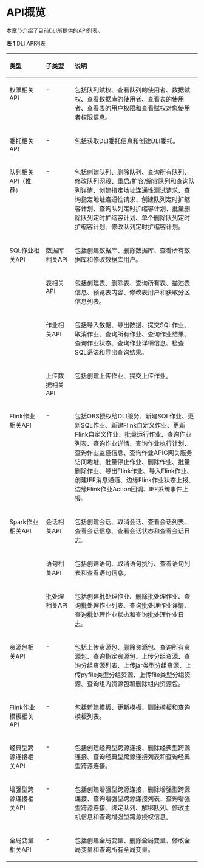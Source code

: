 # API概览<a name="dli_02_0181"></a>

本章节介绍了目前DLI所提供的API列表。

**表 1**  DLI API列表

<a name="table124291373019"></a>
<table><thead align="left"><tr id="row1357718371307"><th class="cellrowborder" valign="top" width="18.98%" id="mcps1.2.4.1.1"><p id="p1557712371803"><a name="p1557712371803"></a><a name="p1557712371803"></a>类型</p>
</th>
<th class="cellrowborder" valign="top" width="15.22%" id="mcps1.2.4.1.2"><p id="p557783719014"><a name="p557783719014"></a><a name="p557783719014"></a>子类型</p>
</th>
<th class="cellrowborder" valign="top" width="65.8%" id="mcps1.2.4.1.3"><p id="p135771037406"><a name="p135771037406"></a><a name="p135771037406"></a>说明</p>
</th>
</tr>
</thead>
<tbody><tr id="row458164335714"><td class="cellrowborder" valign="top" width="18.98%" headers="mcps1.2.4.1.1 "><p id="p536002145819"><a name="p536002145819"></a><a name="p536002145819"></a>权限相关API</p>
</td>
<td class="cellrowborder" valign="top" width="15.22%" headers="mcps1.2.4.1.2 "><p id="p658212431575"><a name="p658212431575"></a><a name="p658212431575"></a>-</p>
</td>
<td class="cellrowborder" valign="top" width="65.8%" headers="mcps1.2.4.1.3 "><p id="p2582943205716"><a name="p2582943205716"></a><a name="p2582943205716"></a>包括队列赋权、查看队列的使用者、数据赋权、查看数据库的使用者、查看表的使用者、查看表的用户权限和查看赋权对象使用者权限信息。</p>
</td>
</tr>
<tr id="row17108152642017"><td class="cellrowborder" valign="top" width="18.98%" headers="mcps1.2.4.1.1 "><p id="p111052616209"><a name="p111052616209"></a><a name="p111052616209"></a>委托相关API</p>
</td>
<td class="cellrowborder" valign="top" width="15.22%" headers="mcps1.2.4.1.2 "><p id="p91103263207"><a name="p91103263207"></a><a name="p91103263207"></a>-</p>
</td>
<td class="cellrowborder" valign="top" width="65.8%" headers="mcps1.2.4.1.3 "><p id="p7110126112019"><a name="p7110126112019"></a><a name="p7110126112019"></a>包括获取DLI委托信息和创建DLI委托。</p>
</td>
</tr>
<tr id="row62118542816"><td class="cellrowborder" valign="top" width="18.98%" headers="mcps1.2.4.1.1 "><p id="p32216549813"><a name="p32216549813"></a><a name="p32216549813"></a>队列相关API（推荐）</p>
</td>
<td class="cellrowborder" valign="top" width="15.22%" headers="mcps1.2.4.1.2 "><p id="p7221354586"><a name="p7221354586"></a><a name="p7221354586"></a>-</p>
</td>
<td class="cellrowborder" valign="top" width="65.8%" headers="mcps1.2.4.1.3 "><p id="p14221154483"><a name="p14221154483"></a><a name="p14221154483"></a>包括创建队列、删除队列、查询所有队列、修改队列网段、重启/扩容/缩容队列和查询队列详情、创建指定地址连通性测试请求、查询指定地址连通性请求、创建队列定时扩缩容计划、查询队列定时扩缩容计划、批量删除队列定时扩缩容计划、单个删除队列定时扩缩容计划、修改队列定时扩缩容计划。</p>
</td>
</tr>
<tr id="row95789371020"><td class="cellrowborder" rowspan="4" valign="top" width="18.98%" headers="mcps1.2.4.1.1 "><p id="p17848115812101"><a name="p17848115812101"></a><a name="p17848115812101"></a>SQL作业相关API</p>
<p id="p1636313681113"><a name="p1636313681113"></a><a name="p1636313681113"></a></p>
</td>
<td class="cellrowborder" valign="top" width="15.22%" headers="mcps1.2.4.1.2 "><p id="p145785371104"><a name="p145785371104"></a><a name="p145785371104"></a>数据库相关API</p>
</td>
<td class="cellrowborder" valign="top" width="65.8%" headers="mcps1.2.4.1.3 "><p id="p345317441251"><a name="p345317441251"></a><a name="p345317441251"></a>包括创建数据库、删除数据库、查看所有数据库和修改数据库用户。</p>
</td>
</tr>
<tr id="row18137571175"><td class="cellrowborder" valign="top" headers="mcps1.2.4.1.1 "><p id="p1513810718710"><a name="p1513810718710"></a><a name="p1513810718710"></a>表相关API</p>
</td>
<td class="cellrowborder" valign="top" headers="mcps1.2.4.1.2 "><p id="p513837677"><a name="p513837677"></a><a name="p513837677"></a>包括创建表、删除表、查询所有表、描述表信息、预览表内容、修改表用户和获取分区信息列表。</p>
</td>
</tr>
<tr id="row11996916275"><td class="cellrowborder" valign="top" headers="mcps1.2.4.1.1 "><p id="p99961416375"><a name="p99961416375"></a><a name="p99961416375"></a>作业相关API</p>
</td>
<td class="cellrowborder" valign="top" headers="mcps1.2.4.1.2 "><p id="p169961916475"><a name="p169961916475"></a><a name="p169961916475"></a>包括导入数据、导出数据、提交SQL作业、取消作业、查询所有作业、查询作业结果、查询作业状态、查询作业详细信息、检查SQL语法和导出查询结果。</p>
</td>
</tr>
<tr id="row123631363115"><td class="cellrowborder" valign="top" headers="mcps1.2.4.1.1 "><p id="p14363123614119"><a name="p14363123614119"></a><a name="p14363123614119"></a>上传数据相关API</p>
</td>
<td class="cellrowborder" valign="top" headers="mcps1.2.4.1.2 "><p id="p183631236161111"><a name="p183631236161111"></a><a name="p183631236161111"></a>包括创建上传作业、提交上传作业。</p>
</td>
</tr>
<tr id="row181621174496"><td class="cellrowborder" valign="top" width="18.98%" headers="mcps1.2.4.1.1 "><p id="p4320142815498"><a name="p4320142815498"></a><a name="p4320142815498"></a>Flink作业相关API</p>
</td>
<td class="cellrowborder" valign="top" width="15.22%" headers="mcps1.2.4.1.2 "><p id="p173201528144919"><a name="p173201528144919"></a><a name="p173201528144919"></a>-</p>
</td>
<td class="cellrowborder" valign="top" width="65.8%" headers="mcps1.2.4.1.3 "><p id="p1320202812495"><a name="p1320202812495"></a><a name="p1320202812495"></a>包括OBS授权给DLI服务、新建SQL作业、更新SQL作业、新建Flink自定义作业、更新Flink自定义作业、批量运行作业、查询作业列表、查询作业详情、查询作业执行计划、查询作业监控信息、查询作业APIG网关服务访问地址、批量停止作业、删除作业、批量删除作业、导出Flink作业、导入Flink作业、创建IEF消息通道、边缘Flink作业状态上报、边缘Flink作业Action回调、IEF系统事件上报。</p>
</td>
</tr>
<tr id="row18579133720020"><td class="cellrowborder" rowspan="3" valign="top" width="18.98%" headers="mcps1.2.4.1.1 "><p id="p65781737203"><a name="p65781737203"></a><a name="p65781737203"></a>Spark作业相关API</p>
</td>
<td class="cellrowborder" valign="top" width="15.22%" headers="mcps1.2.4.1.2 "><p id="p1857963715013"><a name="p1857963715013"></a><a name="p1857963715013"></a>会话相关API</p>
</td>
<td class="cellrowborder" valign="top" width="65.8%" headers="mcps1.2.4.1.3 "><p id="p1457920371609"><a name="p1457920371609"></a><a name="p1457920371609"></a>包括创建会话、取消会话、查看会话列表、查看会话信息、查看会话状态和查看会话日志。</p>
</td>
</tr>
<tr id="row6579103713011"><td class="cellrowborder" valign="top" headers="mcps1.2.4.1.1 "><p id="p12579133718018"><a name="p12579133718018"></a><a name="p12579133718018"></a>语句相关API</p>
</td>
<td class="cellrowborder" valign="top" headers="mcps1.2.4.1.2 "><p id="p145793372001"><a name="p145793372001"></a><a name="p145793372001"></a>包括创建语句、取消语句执行、查看语句列表和查看语句信息。</p>
</td>
</tr>
<tr id="row4579637907"><td class="cellrowborder" valign="top" headers="mcps1.2.4.1.1 "><p id="p175791837609"><a name="p175791837609"></a><a name="p175791837609"></a>批处理相关API</p>
</td>
<td class="cellrowborder" valign="top" headers="mcps1.2.4.1.2 "><p id="p1579193711010"><a name="p1579193711010"></a><a name="p1579193711010"></a>包括创建批处理作业、删除批处理作业、查询批处理作业列表、查询批处理作业详情、查询批处理作业状态和查询批处理作业日志。</p>
</td>
</tr>
<tr id="row8261122810619"><td class="cellrowborder" valign="top" width="18.98%" headers="mcps1.2.4.1.1 "><p id="p19261928866"><a name="p19261928866"></a><a name="p19261928866"></a>资源包相关API</p>
</td>
<td class="cellrowborder" valign="top" width="15.22%" headers="mcps1.2.4.1.2 "><p id="p571513551617"><a name="p571513551617"></a><a name="p571513551617"></a>-</p>
</td>
<td class="cellrowborder" valign="top" width="65.8%" headers="mcps1.2.4.1.3 "><p id="p1667618248152"><a name="p1667618248152"></a><a name="p1667618248152"></a>包括上传资源包、删除资源包、查询所有资源包、查询指定资源包、上传分组资源、查询分组资源列表、上传jar类型分组资源、上传pyfile类型分组资源、上传file类型分组资源、查询组内资源包和删除组内资源包。</p>
</td>
</tr>
<tr id="row1357176226"><td class="cellrowborder" valign="top" width="18.98%" headers="mcps1.2.4.1.1 "><p id="p14751141514214"><a name="p14751141514214"></a><a name="p14751141514214"></a>Flink作业模板相关API</p>
</td>
<td class="cellrowborder" valign="top" width="15.22%" headers="mcps1.2.4.1.2 "><p id="p275119159214"><a name="p275119159214"></a><a name="p275119159214"></a>-</p>
</td>
<td class="cellrowborder" valign="top" width="65.8%" headers="mcps1.2.4.1.3 "><p id="p7751141520214"><a name="p7751141520214"></a><a name="p7751141520214"></a>包括新建模板、更新模板、删除模板和查询模板列表。</p>
</td>
</tr>
<tr id="row1430308191911"><td class="cellrowborder" valign="top" width="18.98%" headers="mcps1.2.4.1.1 "><p id="p63034831919"><a name="p63034831919"></a><a name="p63034831919"></a>经典型跨源连接相关API</p>
</td>
<td class="cellrowborder" valign="top" width="15.22%" headers="mcps1.2.4.1.2 "><p id="p030311811911"><a name="p030311811911"></a><a name="p030311811911"></a>-</p>
</td>
<td class="cellrowborder" valign="top" width="65.8%" headers="mcps1.2.4.1.3 "><p id="p1730411851919"><a name="p1730411851919"></a><a name="p1730411851919"></a>包括创建经典型跨源连接、删除经典型跨源连接、查询经典型跨源连接列表和查询经典型跨源连接。</p>
</td>
</tr>
<tr id="row92719553245"><td class="cellrowborder" valign="top" width="18.98%" headers="mcps1.2.4.1.1 "><p id="p7271175592420"><a name="p7271175592420"></a><a name="p7271175592420"></a>增强型跨源连接相关API</p>
</td>
<td class="cellrowborder" valign="top" width="15.22%" headers="mcps1.2.4.1.2 "><p id="p12271655132410"><a name="p12271655132410"></a><a name="p12271655132410"></a>-</p>
</td>
<td class="cellrowborder" valign="top" width="65.8%" headers="mcps1.2.4.1.3 "><p id="p13271555162413"><a name="p13271555162413"></a><a name="p13271555162413"></a>包括创建增强型跨源连接、删除增强型跨源连接、查询增强型跨源连接列表、查询增强型跨源连接、绑定队列、解绑队列、修改主机信息和查询增强型跨源授权信息。</p>
</td>
</tr>
<tr id="row11857171322"><td class="cellrowborder" valign="top" width="18.98%" headers="mcps1.2.4.1.1 "><p id="p1384851128"><a name="p1384851128"></a><a name="p1384851128"></a>全局变量相关API</p>
</td>
<td class="cellrowborder" valign="top" width="15.22%" headers="mcps1.2.4.1.2 "><p id="p208487110215"><a name="p208487110215"></a><a name="p208487110215"></a>-</p>
</td>
<td class="cellrowborder" valign="top" width="65.8%" headers="mcps1.2.4.1.3 "><p id="p18848918212"><a name="p18848918212"></a><a name="p18848918212"></a>包括创建全局变量、删除全局变量、修改全局变量和查询所有全局变量。</p>
</td>
</tr>
</tbody>
</table>

